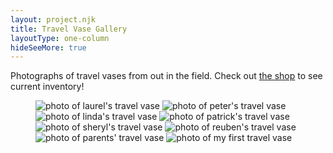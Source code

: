 ```yaml
---
layout: project.njk
title: Travel Vase Gallery
layoutType: one-column
hideSeeMore: true
---
```

Photographs of travel vases from out in the field. Check out [the shop](/shop) to see current inventory!

<figure class="two-two">
  <img src="/public/travel-vase-laurel.jpg" class="double" alt="photo of laurel's travel vase">
  <img src="/public/travel-vase-peter.jpg" alt="photo of peter's travel vase">
  <img src="/public/travel-vase-linda.jpg" alt="photo of linda's travel vase">
  <img src="/public/travel-vase-patrick.jpg" alt="photo of patrick's travel vase">
  <img src="/public/travel-vase-sheryl.jpg" alt="photo of sheryl's travel vase">
  <img src="/public/travel-vase-reuben.jpg" alt="photo of reuben's travel vase">
  <img src="/public/travel-vase-parents.jpg" alt="photo of parents' travel vase">
  <img src="/public/pocket-vase.jpg" alt="photo of my first travel vase">
  <!-- <figcaption>TK TK</figcaption> -->
</figure>
